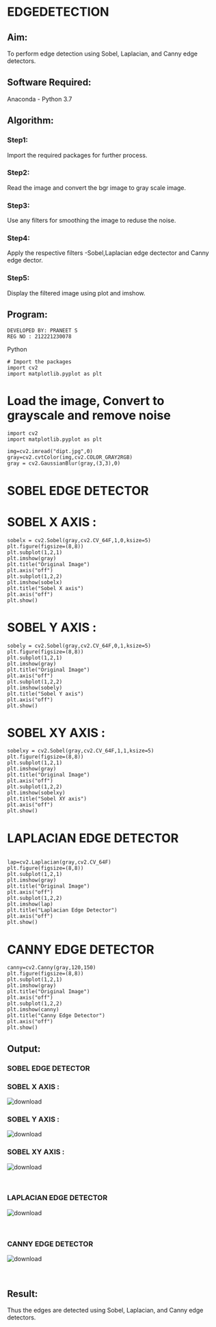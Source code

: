 # EDGEDETECTION

## Aim:
To perform edge detection using Sobel, Laplacian, and Canny edge detectors.

## Software Required:
Anaconda - Python 3.7

## Algorithm:
### Step1:
Import the required packages for further process.
<br>


### Step2:
Read the image and convert the bgr image to gray scale image.
<br>

### Step3:
Use any filters for smoothing the image to reduse the noise.
<br>

### Step4:
Apply the respective filters -Sobel,Laplacian edge dectector and Canny edge dector.
<br>

### Step5:
Display the filtered image using plot and imshow.
<br>

 
## Program:
```
DEVELOPED BY: PRANEET S
REG NO : 212221230078
```

 Python
```
# Import the packages
import cv2
import matplotlib.pyplot as plt
```

# Load the image, Convert to grayscale and remove noise
```
import cv2
import matplotlib.pyplot as plt

img=cv2.imread("dipt.jpg",0)
gray=cv2.cvtColor(img,cv2.COLOR_GRAY2RGB)
gray = cv2.GaussianBlur(gray,(3,3),0)
```

# SOBEL EDGE DETECTOR
# SOBEL X AXIS :
``` 
sobelx = cv2.Sobel(gray,cv2.CV_64F,1,0,ksize=5)
plt.figure(figsize=(8,8))
plt.subplot(1,2,1)
plt.imshow(gray)
plt.title("Original Image")
plt.axis("off")
plt.subplot(1,2,2)
plt.imshow(sobelx)
plt.title("Sobel X axis")
plt.axis("off")
plt.show()
```
# SOBEL Y AXIS :
```
sobely = cv2.Sobel(gray,cv2.CV_64F,0,1,ksize=5)
plt.figure(figsize=(8,8))
plt.subplot(1,2,1)
plt.imshow(gray)
plt.title("Original Image")
plt.axis("off")
plt.subplot(1,2,2)
plt.imshow(sobely)
plt.title("Sobel Y axis")
plt.axis("off")
plt.show()
```
# SOBEL XY AXIS :
```
sobelxy = cv2.Sobel(gray,cv2.CV_64F,1,1,ksize=5)
plt.figure(figsize=(8,8))
plt.subplot(1,2,1)
plt.imshow(gray)
plt.title("Original Image")
plt.axis("off")
plt.subplot(1,2,2)
plt.imshow(sobelxy)
plt.title("Sobel XY axis")
plt.axis("off")
plt.show()
```


# LAPLACIAN EDGE DETECTOR
```

lap=cv2.Laplacian(gray,cv2.CV_64F)
plt.figure(figsize=(8,8))
plt.subplot(1,2,1)
plt.imshow(gray)
plt.title("Original Image")
plt.axis("off")
plt.subplot(1,2,2)
plt.imshow(lap)
plt.title("Laplacian Edge Detector")
plt.axis("off")
plt.show()
```



# CANNY EDGE DETECTOR

```
canny=cv2.Canny(gray,120,150)
plt.figure(figsize=(8,8))
plt.subplot(1,2,1)
plt.imshow(gray)
plt.title("Original Image")
plt.axis("off")
plt.subplot(1,2,2)
plt.imshow(canny)
plt.title("Canny Edge Detector")
plt.axis("off")
plt.show()
```



## Output:
### SOBEL EDGE DETECTOR
###  SOBEL X AXIS :

![download](https://github.com/aldrinlijo04/EDGEDETECTION/assets/118544279/31fa703f-485a-4d65-80b0-645a730451d2)



###  SOBEL Y AXIS :


![download](https://github.com/aldrinlijo04/EDGEDETECTION/assets/118544279/9b1d1e72-98f2-4d38-9099-20ad24e0b1ee)


###  SOBEL XY AXIS :


![download](https://github.com/aldrinlijo04/EDGEDETECTION/assets/118544279/b73c2bea-5c5d-4487-8cf2-6d3fa8b4eb0d)

<br>


### LAPLACIAN EDGE DETECTOR

![download](https://github.com/aldrinlijo04/EDGEDETECTION/assets/118544279/00aec6e1-9125-4d9e-87d5-bd812e0db608)


<br>


### CANNY EDGE DETECTOR

![download](https://github.com/aldrinlijo04/EDGEDETECTION/assets/118544279/a4f9ff37-8393-4c14-9648-5f10cb345933)


<br>

## Result:
Thus the edges are detected using Sobel, Laplacian, and Canny edge detectors.
